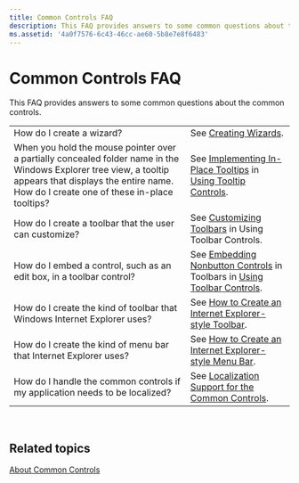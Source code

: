 ```yaml
---
title: Common Controls FAQ
description: This FAQ provides answers to some common questions about the common controls.
ms.assetid: '4a0f7576-6c43-46cc-ae60-5b8e7e8f6483'
---
```


# Common Controls FAQ

This FAQ provides answers to some common questions about the common controls.



|                                                                                                                                                                                                            |                                                                                                                                                                               |
|------------------------------------------------------------------------------------------------------------------------------------------------------------------------------------------------------------|-------------------------------------------------------------------------------------------------------------------------------------------------------------------------------|
| How do I create a wizard?                                                                                                                                                                                  | See [Creating Wizards](wizards.md).                                                                                                                                          |
| When you hold the mouse pointer over a partially concealed folder name in the Windows Explorer tree view, a tooltip appears that displays the entire name. How do I create one of these in-place tooltips? | See [Implementing In-Place Tooltips](using-tooltip-contro.md#tooltip-sample-inplace) in [Using Tooltip Controls](using-tooltip-contro.md).                                  |
| How do I create a toolbar that the user can customize?                                                                                                                                                     | See [Customizing Toolbars](using-toolbar-controls.md#customizing-toolbars) in Using Toolbar Controls.                                                                        |
| How do I embed a control, such as an edit box, in a toolbar control?                                                                                                                                       | See [Embedding Nonbutton Controls](using-toolbar-controls.md#embedding-non-button-controls-in-toolbars) in Toolbars in [Using Toolbar Controls](using-toolbar-controls.md). |
| How do I create the kind of toolbar that Windows Internet Explorer uses?                                                                                                                                   | See [How to Create an Internet Explorer-style Toolbar](cc-faq-ietoolbar.md).                                                                                                 |
| How do I create the kind of menu bar that Internet Explorer uses?                                                                                                                                          | See [How to Create an Internet Explorer-style Menu Bar](cc-faq-iemenubar.md).                                                                                                |
| How do I handle the common controls if my application needs to be localized?                                                                                                                               | See [Localization Support for the Common Controls](cc-faq-localization.md).                                                                                                  |



 

## Related topics

<dl> <dt>

[About Common Controls](common-controls-intro.md)
</dt> </dl>

 

 




